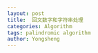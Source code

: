 ```yaml
---
layout: post
title:  回文数字和字符串处理
categories: Algorithm
tags: palindromic algorithm
author: Yongsheng
---
```


